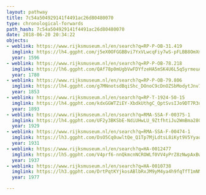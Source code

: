 ```yaml
---
layout: pathway
title: 7c54a504929141f4491ac26d80480070
type: chronological-forwards
path_hash: 7c54a504929141f4491ac26d80480070
date: 2018-06-20 20:34:22
objects:
- weblink: https://www.rijksmuseum.nl/en/search?q=RP-P-OB-31.419
  imglink: https://lh4.ggpht.com/j5eX0OFGGBBvi7YxVLwcqFiy7wS-pFLBB8OmXmsxYw5NrCwGYQO4OX8sKiQf4YIB2Uo3sMRegVp_M8vSGHnuPVEA2UW6=s200
  year: 1596
- weblink: https://www.rijksmuseum.nl/en/search?q=RP-P-OB-78.218
  imglink: https://lh6.ggpht.com/QAf78p0mUgbVwFDYfzeHA5mSK4U6L5q5yrmeuA19mvIZFTSb8pqnHDt_8j2FjHUEuuziDST4rvYAhhtk5UI1cnLJHMUu=s200
  year: 1780
- weblink: https://www.rijksmuseum.nl/en/search?q=RP-P-OB-79.806
  imglink: https://lh4.ggpht.com/g7MNnotsdBqiShc_DOnoC9cDnOZSbModytJnv7do-wNjvJkDYj2nWRRV4l-GxTqGsRsYg3SmJx6jMOFO3PxoQdJSVQ=s200
  year: 1853
- weblink: https://www.rijksmuseum.nl/en/search?q=RP-T-1924-50-15
  imglink: https://lh4.ggpht.com/kdxGGWTZiEY-XbdkUthgC_QptSvsIJo9DT7R3uic0MafCK2z1T0hecfCCAOXM3vIOSenDlU6S4UZccnUi9DrrPNfYG8=s200
  year: 1893
- weblink: https://www.rijksmuseum.nl/en/search?q=RMA-SSA-F-00375-1
  imglink: https://lh4.ggpht.com/UF2y3BKSbE-NdiUHwLU_9ZtfhtiJu2WmBma28GlDeE6I23jUKHJBgHj3hWzj3kV1Xk14gRbQShBQMUBZoK18RQjdSsg=s200
  year: 1929
- weblink: https://www.rijksmuseum.nl/en/search?q=RMA-SSA-F-00474-1
  imglink: https://lh3.ggpht.com/DsO5Cq0uwltQe_Q1Tp7MjLdtsL8iKyt9V5Yyaq3lhHl8NZQ6YjpZtJ6-qcbkGbZ0I_CQQUlvtI4zXCX3LgnhHolF7Xya=s200
  year: 1931
- weblink: https://www.rijksmuseum.nl/en/search?q=HA-0012477
  imglink: https://lh5.ggpht.com/V4prf6-nnQkmcnNCROWLf0VV4yPrZ8zNwpAxBwNKDUKiwh_EwL_-eXiS8nJndxegJTxbkAuz2RyI4XnJnkG-g2v_0UXM=s200
  year: 1937
- weblink: https://www.rijksmuseum.nl/en/search?q=HA-0010738
  imglink: https://lh3.ggpht.com/DrtPqtKYjkosABlbRxJM9yM4ya4h9fqTfT1mNMbJcKGzPaN4D1vAxv3DQWFBO1FTuYbMW_0U9MKJnjVvxfcMCfxB8kpo=s200
  year: 1977

---
```

